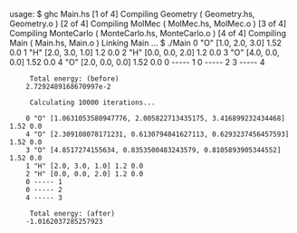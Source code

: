 usage:
        $ ghc Main.hs
        [1 of 4] Compiling Geometry         ( Geometry.hs, Geometry.o )
        [2 of 4] Compiling MolMec           ( MolMec.hs, MolMec.o )
        [3 of 4] Compiling MonteCarlo       ( MonteCarlo.hs, MonteCarlo.o )
        [4 of 4] Compiling Main             ( Main.hs, Main.o )
        Linking Main ...
        $ ./Main
        0 "O" [1.0, 2.0, 3.0] 1.52 0.0
        1 "H" [2.0, 3.0, 1.0] 1.2 0.0
        2 "H" [0.0, 0.0, 2.0] 1.2 0.0
        3 "O" [4.0, 0.0, 0.0] 1.52 0.0
        4 "O" [2.0, 0.0, 0.0] 1.52 0.0
        0 ----- 1
        0 ----- 2
        3 ----- 4
        
         Total energy: (before) 
        2.7292489168670997e-2
        
         Calculating 10000 iterations...
        
        0 "O" [1.0631053580947776, 2.005822713435175, 3.416899232434468] 1.52 0.0
        4 "O" [2.309108078171231, 0.6130794841627113, 0.6293237456457593] 1.52 0.0
        3 "O" [4.8517274155634, 0.8353500483243579, 0.8105893905344552] 1.52 0.0
        1 "H" [2.0, 3.0, 1.0] 1.2 0.0
        2 "H" [0.0, 0.0, 2.0] 1.2 0.0
        0 ----- 1
        0 ----- 2
        4 ----- 3
        
         Total energy: (after) 
        -1.0162037285257923

